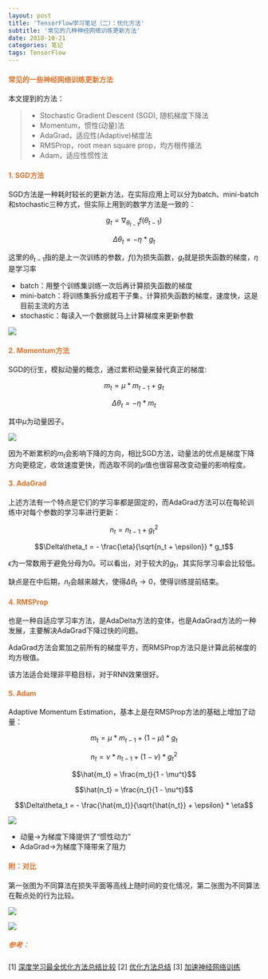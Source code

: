 ```yaml
---
layout: post
title: 'TensorFlow学习笔记（二）：优化方法'
subtitle: '常见的几种神经网络训练更新方法'
date: 2018-10-21
categories: 笔记
tags: TensorFlow
---
```


<style type="text/css">
h4,h5 {color: #df732c !important;}
</style>

#### 常见的一些神经网络训练更新方法 

本文提到的方法：
>- Stochastic Gradient Descent (SGD), 随机梯度下降法
>- Momentum，惯性(动量)法
>- AdaGrad，适应性(Adaptive)梯度法
>- RMSProp，root mean square prop，均方根传播法
>- Adam，适应性惯性法

#### 1. SGD方法

SGD方法是一种耗时较长的更新方法，在实际应用上可以分为batch、mini-batch和stochastic三种方式，但实际上用到的数学方法是一致的：

$$g_t = \nabla_{\theta_{t-1}}f(\theta_{t-1})$$

$$\Delta\theta_t = - \eta * g_t$$

这里的$\theta_{t-1}$指的是上一次训练的参数，$f()$为损失函数，$g_t$就是损失函数的梯度，$\eta$是学习率

- batch：用整个训练集训练一次后再计算损失函数的梯度
- mini-batch：将训练集拆分成若干子集，计算损失函数的梯度，速度快，这是目前主流的方法
- stochastic：每读入一个数据就马上计算梯度来更新参数

![](https://morvanzhou.github.io/static/results/ML-intro/speedup4.png)

#### 2. Momentum方法

SGD的衍生，模拟动量的概念，通过累积动量来替代真正的梯度:

$$m_t = \mu * m_{t-1} + g_t$$

$$\Delta\theta_t = - \eta * m_t$$

其中$\mu$为动量因子。

![](https://morvanzhou.github.io/static/results/ML-intro/speedup5.png)

因为不断累积的$m_t$会影响下降的方向，相比SGD方法，动量法的优点是梯度下降方向更稳定，收敛速度更快，而选取不同的$\mu$值也很容易改变动量的影响程度。

#### 3. AdaGrad

上述方法有一个特点是它们的学习率都是固定的，而AdaGrad方法可以在每轮训练中对每个参数的学习率进行更新：

$$n_t = n_{t-1} + g^2_t$$

$$\Delta\theta_t = - \frac{\eta}{\sqrt{n_t + \epsilon}} * g_t$$

$\epsilon$为一常数用于避免分母为0。可以看出，对于较大的$g_t$，其实际学习率会比较低。

缺点是在中后期，$n_t$会越来越大，使得$\Delta\theta_t \rightarrow 0$，使得训练提前结束。

#### 4. RMSProp

也是一种自适应学习率方法，是AdaDelta方法的变体，也是AdaGrad方法的一种发展，主要解决AdaGrad下降过快的问题。

AdaGrad方法会累加之前所有的梯度平方，而RMSProp方法只是计算此前梯度的均方根值。

该方法适合处理非平稳目标，对于RNN效果很好。

#### 5. Adam

Adaptive Momentum Estimation，基本上是在RMSProp方法的基础上增加了动量：

$$m_t = \mu * m_{t-1} + (1 - \mu) * g_t$$

$$n_t = \nu * n_{t-1} + (1 - \nu) * g^2_t$$

$$\hat{m_t} = \frac{m_t}{1 - \mu^t}$$

$$\hat{n_t} = \frac{n_t}{1 - \nu^t}$$

$$\Delta\theta_t = - \frac{\hat{m_t}}{\sqrt{\hat{n_t}} + \epsilon} * \eta$$

![](https://morvanzhou.github.io/static/results/ML-intro/speedup8.png)

- 动量$\rightarrow$为梯度下降提供了“惯性动力”
- AdaGrad$\rightarrow$为梯度下降带来了阻力

#### 附：对比

第一张图为不同算法在损失平面等高线上随时间的变化情况，第二张图为不同算法在鞍点处的行为比较。

![](https://images2018.cnblogs.com/blog/1192699/201803/1192699-20180311110108768-2113908893.gif)

![](http://d.ifengimg.com/w600/p0.ifengimg.com/pmop/2017/0619/95B3A2D86B24D191A2FB8AD9ACB23D04B3DE89C0_size714_w620_h480.gif)


##### 参考：
[1] [深度学习最全优化方法总结比较](https://zhuanlan.zhihu.com/p/22252270) 
[2] [优化方法总结](https://blog.csdn.net/u010089444/article/details/76725843) 
[3] [加速神经网络训练](https://morvanzhou.github.io/tutorials/machine-learning/tensorflow/3-4-A-speed-up-learning/)